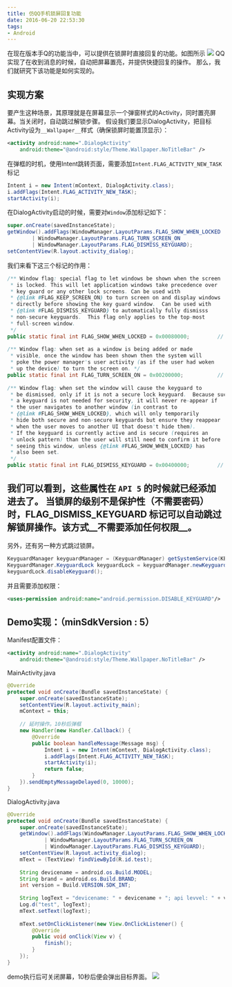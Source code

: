 ```yaml
---
title: 仿QQ手机锁屏回复功能
date: 2016-06-20 22:53:30
tags:
- Android
---
```

在现在版本手Q的功能当中，可以提供在锁屏时直接回复的功能。如图所示
![](/images/qq_quickreturn/qq_quickreturn1.png)
QQ实现了在收到消息的时候，自动把屏幕置亮，并提供快捷回复的操作。
那么，我们就研究下该功能是如何实现的。

<!--more-->
## 实现方案
要产生这种场景，其原理就是在屏幕显示一个弹窗样式的Activity，同时置亮屏幕。当关闭时，自动跳过解锁步骤。
假设我们要显示DialogActivity，把目标Activity设为`__Wallpaper__`样式（确保锁屏时能置顶显示）：
```xml
<activity android:name=".DialogActivity"
    android:theme="@android:style/Theme.Wallpaper.NoTitleBar" />
```
在弹框的时机，使用Intent跳转页面，需要添加`Intent.FLAG_ACTIVITY_NEW_TASK`标记
```java
Intent i = new Intent(mContext, DialogActivity.class);
i.addFlags(Intent.FLAG_ACTIVITY_NEW_TASK);
startActivity(i);
```
在DialogActivity启动的时候，需要对`Window`添加标记如下：
```java
super.onCreate(savedInstanceState);
getWindow().addFlags(WindowManager.LayoutParams.FLAG_SHOW_WHEN_LOCKED
        | WindowManager.LayoutParams.FLAG_TURN_SCREEN_ON
        | WindowManager.LayoutParams.FLAG_DISMISS_KEYGUARD);
setContentView(R.layout.activity_dialog);
```
我们来看下这三个标记的作用：
```java
/** Window flag: special flag to let windows be shown when the screen
 * is locked. This will let application windows take precedence over
 * key guard or any other lock screens. Can be used with
 * {@link #FLAG_KEEP_SCREEN_ON} to turn screen on and display windows
 * directly before showing the key guard window.  Can be used with
 * {@link #FLAG_DISMISS_KEYGUARD} to automatically fully dismisss
 * non-secure keyguards.  This flag only applies to the top-most
 * full-screen window.
 */
public static final int FLAG_SHOW_WHEN_LOCKED = 0x00080000;         // Added in API level 5
  
/** Window flag: when set as a window is being added or made
 * visible, once the window has been shown then the system will
 * poke the power manager's user activity (as if the user had woken
 * up the device) to turn the screen on. */
public static final int FLAG_TURN_SCREEN_ON = 0x00200000;           // Added in API level 5
 
/** Window flag: when set the window will cause the keyguard to
 * be dismissed, only if it is not a secure lock keyguard.  Because such
 * a keyguard is not needed for security, it will never re-appear if
 * the user navigates to another window (in contrast to
 * {@link #FLAG_SHOW_WHEN_LOCKED}, which will only temporarily
 * hide both secure and non-secure keyguards but ensure they reappear
 * when the user moves to another UI that doesn't hide them).
 * If the keyguard is currently active and is secure (requires an
 * unlock pattern) than the user will still need to confirm it before
 * seeing this window, unless {@link #FLAG_SHOW_WHEN_LOCKED} has
 * also been set.
 */
public static final int FLAG_DISMISS_KEYGUARD = 0x00400000;         // Added in API Level 5
```
我们可以看到，这些属性在 `API 5` 的时候就已经添加进去了。
当锁屏的级别不是保护性（不需要密码）时，FLAG_DISMISS_KEYGUARD 标记可以自动跳过解锁屏操作。该方式__不需要添加任何权限__。
------
另外，还有另一种方式跳过锁屏。
```java
KeyguardManager keyguardManager = (KeyguardManager) getSystemService(KEYGUARD_SERVICE);
KeyguardManager.KeyguardLock keyguardLock = keyguardManager.newKeyguardLock("");
keyguardLock.disableKeyguard();
```
并且需要添加权限：
```xml
<uses-permission android:name="android.permission.DISABLE_KEYGUARD"/>
```


## Demo实现：（minSdkVersion : 5）
Manifest配置文件：
```xml
<activity android:name=".DialogActivity"
    android:theme="@android:style/Theme.Wallpaper.NoTitleBar" />
```

MainActivity.java
```java
@Override
protected void onCreate(Bundle savedInstanceState) {
    super.onCreate(savedInstanceState);
    setContentView(R.layout.activity_main);
    mContext = this;
 
    // 延时操作。10秒后弹框
    new Handler(new Handler.Callback() {
        @Override
        public boolean handleMessage(Message msg) {
            Intent i = new Intent(mContext, DialogActivity.class);
            i.addFlags(Intent.FLAG_ACTIVITY_NEW_TASK);
            startActivity(i);
            return false;
        }
    }).sendEmptyMessageDelayed(0, 10000);
}
```

DialogActivity.java
```java
@Override
protected void onCreate(Bundle savedInstanceState) {
    super.onCreate(savedInstanceState);
    getWindow().addFlags(WindowManager.LayoutParams.FLAG_SHOW_WHEN_LOCKED
            | WindowManager.LayoutParams.FLAG_TURN_SCREEN_ON
            | WindowManager.LayoutParams.FLAG_DISMISS_KEYGUARD);
    setContentView(R.layout.activity_dialog);
    mText = (TextView) findViewById(R.id.test);
 
    String devicename = android.os.Build.MODEL;
    String brand = android.os.Build.BRAND;
    int version = Build.VERSION.SDK_INT;
 
    String logText = "devicename: " + devicename + "; api levvel: " + version + "; brand: " + brand;
    Log.d("test", logText);
    mText.setText(logText);
 
    mText.setOnClickListener(new View.OnClickListener() {
        @Override
        public void onClick(View v) {
            finish();
        }
    });
}
```

demo执行后可关闭屏幕，10秒后便会弹出目标界面。
![](/images/qq_quickreturn/qq_quickreturn2.png)